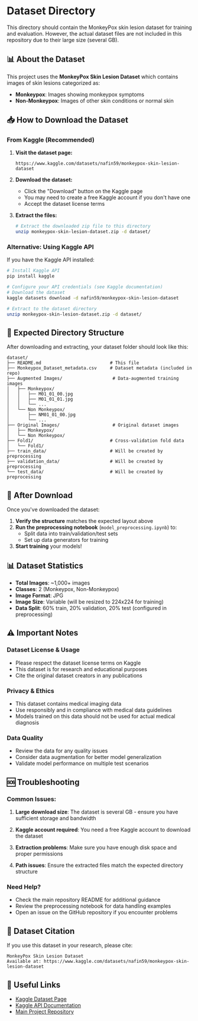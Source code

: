 # Dataset Directory

This directory should contain the MonkeyPox skin lesion dataset for training and evaluation. However, the actual dataset files are not included in this repository due to their large size (several GB).

## 📊 About the Dataset

This project uses the **MonkeyPox Skin Lesion Dataset** which contains images of skin lesions categorized as:
- **Monkeypox**: Images showing monkeypox symptoms
- **Non-Monkeypox**: Images of other skin conditions or normal skin

## 📥 How to Download the Dataset

### From Kaggle (Recommended)

1. **Visit the dataset page:**
   ```
   https://www.kaggle.com/datasets/nafin59/monkeypox-skin-lesion-dataset
   ```

2. **Download the dataset:**
   - Click the "Download" button on the Kaggle page
   - You may need to create a free Kaggle account if you don't have one
   - Accept the dataset license terms

3. **Extract the files:**
   ```bash
   # Extract the downloaded zip file to this directory
   unzip monkeypox-skin-lesion-dataset.zip -d dataset/
   ```

### Alternative: Using Kaggle API

If you have the Kaggle API installed:

```bash
# Install Kaggle API
pip install kaggle

# Configure your API credentials (see Kaggle documentation)
# Download the dataset
kaggle datasets download -d nafin59/monkeypox-skin-lesion-dataset

# Extract to the dataset directory
unzip monkeypox-skin-lesion-dataset.zip -d dataset/
```

## 📁 Expected Directory Structure

After downloading and extracting, your dataset folder should look like this:

```
dataset/
├── README.md                          # This file
├── Monkeypox_Dataset_metadata.csv     # Dataset metadata (included in repo)
├── Augmented Images/                   # Data-augmented training images
│   ├── Monkeypox/
│   │   ├── M01_01_00.jpg
│   │   ├── M01_01_01.jpg
│   │   └── ...
│   └── Non Monkeypox/
│       ├── NM01_01_00.jpg
│       └── ...
├── Original Images/                    # Original dataset images
│   ├── Monkeypox/
│   └── Non Monkeypox/
├── Fold1/                             # Cross-validation fold data
│   └── Fold1/
├── train_data/                        # Will be created by preprocessing
├── validation_data/                   # Will be created by preprocessing
└── test_data/                         # Will be created by preprocessing
```

## 🔧 After Download

Once you've downloaded the dataset:

1. **Verify the structure** matches the expected layout above
2. **Run the preprocessing notebook** (`model_preprocessing.ipynb`) to:
   - Split data into train/validation/test sets
   - Set up data generators for training
3. **Start training** your models!

## 📊 Dataset Statistics

- **Total Images**: ~1,000+ images
- **Classes**: 2 (Monkeypox, Non-Monkeypox)
- **Image Format**: JPG
- **Image Size**: Variable (will be resized to 224x224 for training)
- **Data Split**: 60% train, 20% validation, 20% test (configured in preprocessing)

## ⚠️ Important Notes

### Dataset License & Usage
- Please respect the dataset license terms on Kaggle
- This dataset is for research and educational purposes
- Cite the original dataset creators in any publications

### Privacy & Ethics
- This dataset contains medical imaging data
- Use responsibly and in compliance with medical data guidelines
- Models trained on this data should not be used for actual medical diagnosis

### Data Quality
- Review the data for any quality issues
- Consider data augmentation for better model generalization
- Validate model performance on multiple test scenarios

## 🆘 Troubleshooting

### Common Issues:

1. **Large download size**: The dataset is several GB - ensure you have sufficient storage and bandwidth

2. **Kaggle account required**: You need a free Kaggle account to download the dataset

3. **Extraction problems**: Make sure you have enough disk space and proper permissions

4. **Path issues**: Ensure the extracted files match the expected directory structure

### Need Help?

- Check the main repository README for additional guidance
- Review the preprocessing notebook for data handling examples
- Open an issue on the GitHub repository if you encounter problems

## 📝 Dataset Citation

If you use this dataset in your research, please cite:

```
MonkeyPox Skin Lesion Dataset
Available at: https://www.kaggle.com/datasets/nafin59/monkeypox-skin-lesion-dataset
```

## 🔗 Useful Links

- [Kaggle Dataset Page](https://www.kaggle.com/datasets/nafin59/monkeypox-skin-lesion-dataset)
- [Kaggle API Documentation](https://github.com/Kaggle/kaggle-api)
- [Main Project Repository](https://github.com/geeky-brahma/MonkeyPoxPrediction)

